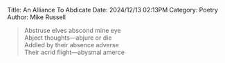 Title: An Alliance To Abdicate
Date: 2024/12/13 02:13PM
Category: Poetry
Author: Mike Russell

> Abstruse elves abscond mine eye<br>
Abject thoughts—abjure or die<br>
Addled by their absence adverse<br>
Their acrid flight—abysmal amerce
